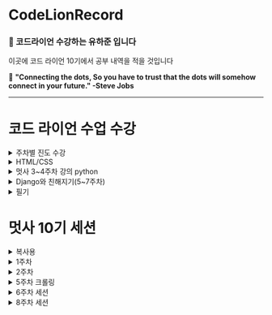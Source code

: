 # CodeLionRecord

### 🦁 코드라이언 수강하는 __유하준__ 입니다 
이곳에 코드 라이언 10기에서 공부 내역을 적을 것입니다

👋 **"Connecting the dots, So you have to trust that the dots will somehow connect in your future." -Steve Jobs**

---

# 코드 라이언 수업 수강

<details>
<summary> 주차별 진도 수강 </summary>
  
  ### 백엔드 트랙

- Django와 친해지기
- [Project 1] 회사 소개 사이트
- [Project 2-1] 개발자 대나무숲 프로젝트 준비하기
- [Project 2-2] 개발자 대나무숲 프로젝트

** Project 1과 2를 마치시고, 뒷 챕터의 학습을 원한다면 자율적으로 수강 하시면 됩니다. **
  
<img width="500" alt="스크린샷 2022-03-28 오후 5 05 52" src="https://user-images.githubusercontent.com/58240677/160354057-d364dc7d-85d1-4d42-a4a4-cdd6c18d331c.png">



</details>

<details>
  
<summary> HTML/CSS </summary>
[HTML/CSS -> Github] (https://github.com/HaJunYoo/CodeLionRecord/tree/main/html_css)
  
</details>

<details>
  
<summary> 멋사 3~4주차 강의 python</summary>
[Python(1) -> Github] (https://github.com/HaJunYoo/CodeLionRecord/tree/main/python)
  
</details>
<details>
<summary>Django와 친해지기(5~7주차)</summary>


[기본] (https://github.com/HaJunYoo/codelion_django_1) 
  
[코드라이언 쟝고] (https://github.com/HaJunYoo/codelion-django)  

- Django와 친해지기
- [Project 1] 회사 소개 사이트
- [Project 2-1] 개발자 대나무숲 프로젝트 준비하기
- [Project 2-2] 개발자 대나무숲 프로젝트
- [카페 프로젝트] (https://github.com/HaJunYoo/cafeproject_codelion)

</details>


</details>

<details>
<summary>필기</summary>

[필기] (https://innovative-tortoise-4fd.notion.site/96d9840a782e4f8d88148661273bf91e)

</details>

# 멋사 10기 세션

<details>
<summary> 복사용 </summary>
</details>


<details>
<summary> 1주차 </summary>
<div>

git master branch terminal 탈출

`$ rm -rf ~/.git`

VS code code . 으로 터미널에서 열기

[https://helloinyong.tistory.com/223](https://helloinyong.tistory.com/223)

mac os에 git hub 설치

[https://lsjsj92.tistory.com/596](https://lsjsj92.tistory.com/596)

github ssh 키 등록 오류 해결 

[https://xho95.github.io/macos/security/openssh/ssh/gitlab/2017/02/22/Using-SSH-on-Mac.html](https://xho95.github.io/macos/security/openssh/ssh/gitlab/2017/02/22/Using-SSH-on-Mac.html)

zsh ~ bash shell 전환

[https://worker-k.tistory.com/entry/mac-m1-bash-zsh-터미널-변경해서-사용하기](https://worker-k.tistory.com/entry/mac-m1-bash-zsh-%ED%84%B0%EB%AF%B8%EB%84%90-%EB%B3%80%EA%B2%BD%ED%95%B4%EC%84%9C-%EC%82%AC%EC%9A%A9%ED%95%98%EA%B8%B0)

</div>
</details>

<details>
<summary> 2주차 </summary>
<div>

  ● node, npm 설치 
  
  Homebrew를 설치 후 아래 명령어를 통해 설치합니다.

  $ brew update 
  
  $ brew install node
  
  $ node -v
  
  $ npm -v
  
  node -v 와 npm -v 를 통해 모두 정상 설치되었는지 확인합니다.

</div>
</details>

<details>
<summary> 5주차 크롤링 </summary>
<div>

[크롤링] (https://github.com/HaJunYoo/CodeLionRecord/tree/main/crawling)

</div>
</details>



<details>
<summary> 6주차 세션 </summary>
<div>

[세션] (https://github.com/HaJunYoo/django_react_basic)

</div>
</details>

<details>
<summary> 8주차 세션 </summary>
<div>

[Django 심화] (https://github.com/HaJunYoo/django_generic_view_basic)

</div>
</details>
